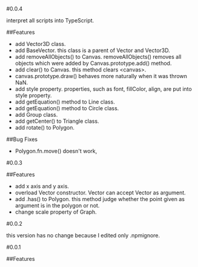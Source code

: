 #0.0.4

interpret all scripts into TypeScript.

##Features

* add Vector3D class.
* add BaseVector. this class is a parent of Vector and Vector3D.
* add removeAllObjects() to Canvas. removeAllObjects() removes all objects which were added by Canvas.prototype.add() method.
* add clear() to Canvas. this method clears &lt;canvas&gt;.
* canvas.prototype.draw() behaves more naturally when it was thrown NaN.
* add style property. properties, such as font, fillColor, align, are put into style property.
* add getEquation() method to Line class.
* add getEquation() method to Circle class.
* add Group class.
* add getCenter() to Triangle class.
* add rotate() to Polygon.

##Bug Fixes

* Polygon.fn.move() doesn't work,

#0.0.3

##Features

* add x axis and y axis.
* overload Vector constructor. Vector can accept Vector as argument.
* add .has() to Polygon. this method judge whether the point given as argument is in the polygon or not.
* change scale property of Graph.

#0.0.2

this version has no change because I edited only .npmignore.

#0.0.1

##Features
